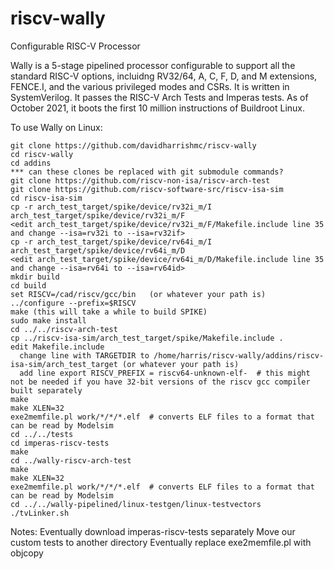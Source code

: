 # riscv-wally
Configurable RISC-V Processor

Wally is a 5-stage pipelined processor configurable to support all the standard RISC-V options, incluidng RV32/64, A, C, F, D, and M extensions, FENCE.I, and the various privileged modes and CSRs.  It is written in SystemVerilog.  It passes the RISC-V Arch Tests and Imperas tests.  As of October 2021, it boots the first 10 million instructions of Buildroot Linux.

To use Wally on Linux:

```
git clone https://github.com/davidharrishmc/riscv-wally
cd riscv-wally
cd addins
*** can these clones be replaced with git submodule commands?
git clone https://github.com/riscv-non-isa/riscv-arch-test
git clone https://github.com/riscv-software-src/riscv-isa-sim
cd riscv-isa-sim
cp -r arch_test_target/spike/device/rv32i_m/I arch_test_target/spike/device/rv32i_m/F
<edit arch_test_target/spike/device/rv32i_m/F/Makefile.include line 35 and change --isa=rv32i to --isa=rv32if>
cp -r arch_test_target/spike/device/rv64i_m/I arch_test_target/spike/device/rv64i_m/D
<edit arch_test_target/spike/device/rv64i_m/D/Makefile.include line 35 and change --isa=rv64i to --isa=rv64id>
mkdir build
cd build
set RISCV=/cad/riscv/gcc/bin   (or whatever your path is)
../configure --prefix=$RISCV
make (this will take a while to build SPIKE)
sudo make install
cd ../../riscv-arch-test
cp ../riscv-isa-sim/arch_test_target/spike/Makefile.include .
edit Makefile.include
  change line with TARGETDIR to /home/harris/riscv-wally/addins/riscv-isa-sim/arch_test_target (or whatever your path is) 
  add line export RISCV_PREFIX = riscv64-unknown-elf-  # this might not be needed if you have 32-bit versions of the riscv gcc compiler built separately
make
make XLEN=32
exe2memfile.pl work/*/*/*.elf  # converts ELF files to a format that can be read by Modelsim
cd ../../tests
cd imperas-riscv-tests
make
cd ../wally-riscv-arch-test
make
make XLEN=32
exe2memfile.pl work/*/*/*.elf  # converts ELF files to a format that can be read by Modelsim
cd ../../wally-pipelined/linux-testgen/linux-testvectors
./tvLinker.sh
```

Notes:
Eventually download imperas-riscv-tests separately
Move our custom tests to another directory
Eventually replace exe2memfile.pl with objcopy

